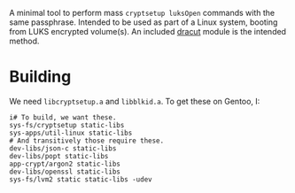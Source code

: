 A minimal tool to perform mass `cryptsetup luksOpen` commands with the same passphrase.  Intended to be used as part of a Linux system, booting from LUKS encrypted volume(s).  An included [dracut](https://github.com/dracutdevs/dracut) module is the intended method.

# Building

We need `libcryptsetup.a` and `libblkid.a`.  To get these on Gentoo, I:

```
i# To build, we want these.
sys-fs/cryptsetup static-libs
sys-apps/util-linux static-libs
# And transitively those require these.
dev-libs/json-c static-libs
dev-libs/popt static-libs
app-crypt/argon2 static-libs
dev-libs/openssl static-libs
sys-fs/lvm2 static static-libs -udev
```
